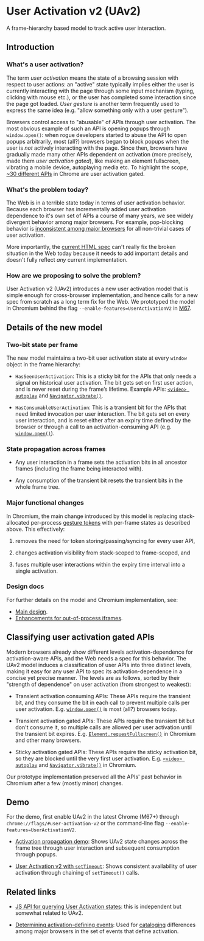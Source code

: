 # User Activation v2 (UAv2)
A frame-hierarchy based model to track active user interaction.


## Introduction

### What's a user activation?

The term _user activation_ means the state of a browsing session with respect to
user actions: an "active" state typically implies either the user is currently
interacting with the page through some input mechanism (typing, clicking with
mouse etc.), or the user has completed some interaction since the page got
loaded.  _User gesture_ is another term frequently used to express the same idea
(e.g. "allow something only with a user gesture").

Browsers control access to "abusable" of APIs through user activation.  The most
obvious example of such an API is opening popups through `window.open()`: when
rogue developers started to abuse the API to open popups arbitrarily, most
(all?) browsers began to block popups when the user is _not_ actively
interacting with the page.  Since then, browsers have gradually made many other
APIs dependent on activation (more precisely, made them _user activation
gated_), like making an element fullscreen, vibrating a mobile device,
autoplaying media etc.  To highlight the scope, [~30 different
APIs](https://docs.google.com/document/d/1mcxB5J_u370juJhSsmK0XQONG2CIE3mvu827O-Knw_Y/edit?usp=sharing)
in Chrome are user activation gated.

### What's the problem today?

The Web is in a terrible state today in terms of user activation behavior.
Because each browser has incrementally added user activation dependence to it's
own set of APIs a course of many years, we see widely divergent behavior among
major browsers.  For example, pop-blocking behavior is [inconsistent among major
browsers](https://docs.google.com/document/d/1hYRTEkfWDl-KO4Y6cG469FBC3nyBy9_SYItZ1EEsXUA/edit?usp=sharing)
for all non-trivial cases of user activation.

More importantly, the [current HTML
spec](https://html.spec.whatwg.org/#triggered-by-user-activation) can't really
fix the broken situation in the Web today because it needs to add important
details and doesn't fully reflect _any_ current implementation.

### How are we proposing to solve the problem?

User Activation v2 (UAv2) introduces a new user activation model that is simple
enough for cross-browser implementation, and hence calls for a new spec from
scratch as a long term fix for the Web.  We prototyped the model in Chromium
behind the flag `--enable-features=UserActivationV2` in
[M67](https://www.chromestatus.com/features/5722065667620864).


## Details of the new model

### Two-bit state per frame

The new model maintains a two-bit user activation state at every `window` object
in the frame hierarchy:
- `HasSeenUserActivation`: This is a sticky bit for the APIs that only needs a
  signal on historical user activation.  The bit gets set on first user action,
  and is never reset during the frame’s lifetime.  Example APIs: [`<video>
  autoplay`](https://developer.mozilla.org/en-US/docs/Web/HTML/Element/video)
  and
  [`Navigator.vibrate()`](https://developer.mozilla.org/en-US/docs/Web/API/Navigator/vibrate).

- `HasConsumableUserActivation`: This is a transient bit for the APIs that need
  limited invocation per user interaction.  The bit gets set on every user
  interaction, and is reset either after an expiry time defined by the browser
  or through a call to an activation-consuming API
  (e.g. [`window.open()`](https://developer.mozilla.org/en-US/docs/Web/API/Window/open)).


### State propagation across frames

- Any user interaction in a frame sets the activation bits in all ancestor
  frames (including the frame being interacted with).

- Any consumption of the transient bit resets the transient bits in the whole
  frame tree.


### Major functional changes

In Chromium, the main change introduced by this model is replacing
stack-allocated per-process [gesture
tokens](https://cs.chromium.org/chromium/src/third_party/blink/renderer/core/dom/user_gesture_indicator.h?rcl=4b937d53836386e51532fbe870938b33ce0455ed&l=20)
with per-frame states as described above.  This effectively:
1. removes the need for token storing/passing/syncing for every user API,

2. changes activation visibility from stack-scoped to frame-scoped, and

3. fuses multiple user interactions within the expiry time interval into a
   single activation.


### Design docs

For further details on the model and Chromium implementation, see:
- [Main design](https://docs.google.com/document/d/1erpl1yqJlc1pH0QvVVmi1s3WzqQLsEXTLLh6VuYp228/edit?usp=sharing).
- [Enhancements for out-of-process iframes](https://docs.google.com/document/d/1XL3vCedkqL65ueaGVD-kfB5RnnrnTaxLc7kmU91oerg/edit?usp=sharing).


## Classifying user activation gated APIs

Modern browsers already show different levels activation-dependence for
activation-aware APIs, and the Web needs a spec for this behavior.  The UAv2
model induces a classification of user APIs into three distinct levels, making
it easy for any user API to spec its activation-dependence in a concise yet
precise manner.  The levels are as follows, sorted by their "strength of
dependence" on user activation (from strongest to weakest):

- Transient activation consuming APIs: These APIs require the transient bit, and
  they consume the bit in each call to prevent multiple calls per user
  activation.
  E.g. [`window.open()`](https://developer.mozilla.org/en-US/docs/Web/API/Window/open)
  is most (all?)  browsers today.

- Transient activation gated APIs: These APIs require the transient bit but
  don't consume it, so multiple calls are allowed per user activation until the
  transient bit expires.  E.g.
  [`Element.requestFullscreen()`](https://developer.mozilla.org/en-US/docs/Web/API/Element/requestFullScreen)
  in Chromium and other many browsers.

- Sticky activation gated APIs: These APIs require the sticky activation bit, so
  they are blocked until the very first user activation.  E.g. [`<video>
  autoplay`](https://developer.mozilla.org/en-US/docs/Web/HTML/Element/video)
  and
  [`Navigator.vibrate()`](https://developer.mozilla.org/en-US/docs/Web/API/Navigator/vibrate)
  in Chromium.

Our prototype implementation preserved all the APIs' past behavior in
Chromium after a few (mostly minor) changes.


## Demo

For the demo, first enable UAv2 in the latest Chrome (M67+) through
`chrome://flags/#user-activation-v2` or the command-line flag
`--enable-features=UserActivationV2`.

- [Activation propagation
  demo](https://mustaqahmed.github.io/user-activation-v2/propagation/): Shows
  UAv2 state changes across the frame tree through user interaction and
  subsequent consumption through popups.

- [User Activation v2 with
  `setTimeout`](https://mustaqahmed.github.io/user-activation-v2/api-consistency/setTimeout.html):
  Shows consistent availability of user activation through chaining of
  `setTimeout()` calls.

## Related links

- [JS API for querying User Activation
  states](https://github.com/dtapuska/useractivation): this is independent but
  somewhat related to UAv2.

- [Determining activation-defining
  events](https://mustaqahmed.github.io/user-activation-v2/event-set/): Used for
  [cataloging](https://docs.google.com/spreadsheets/d/1DGXjhQ6D3yZXIePOMo0dsd2agz0t5W7rYH1NwJ-QGJo/edit?usp=sharing)
  differences among major browsers in the set of events that define activation.
